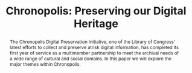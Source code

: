 ---
abstract: The Chronopolis Digital Preservation Initiative, one of the Library of Congress'
  latest efforts to collect and preserve atrisk digital information, has completed
  its first year of service as a multimember partnership to meet the archival needs
  of a wide range of cultural and social domains. In this paper we will explore the
  major themes within Chronopolis.
creators:
- David Minor
- Michael Smorul
- Michael Burek
- Don Sutton
date: null
document_url: https://services.phaidra.univie.ac.at/api/object/o:293999/download
grand_parent: iPRES
institutions: []
keywords:
- san francisco
landing_page_url: https://phaidra.univie.ac.at/o:293999
language: eng
layout: publication
license: CC BY-SA 3.0 AT
notes_url: null
parent: iPRES 2009
publication_type: paper
size: 789038
slides_url: null
source_name: iPRES
stream_url: null
title: 'Chronopolis: Preserving our Digital Heritage'
year: 2009
---
